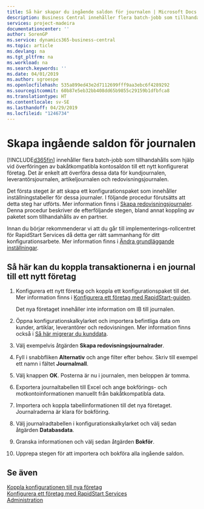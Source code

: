 ```yaml
---
title: Så här skapar du ingående saldon för journalen | Microsoft Docs
description: Business Central innehåller flera batch-jobb som tillhandahålls som hjälp vid överföringen av bakåtkompatibla kontosaldon till ett nykonfigurerat företag. Du kan enkelt överföra data med bokföring i journaler.
services: project-madeira
documentationcenter: ''
author: SorenGP
ms.service: dynamics365-business-central
ms.topic: article
ms.devlang: na
ms.tgt_pltfrm: na
ms.workload: na
ms.search.keywords: ''
ms.date: 04/01/2019
ms.author: sgroespe
ms.openlocfilehash: 535a899ed43e2d7112699fff9aa3ebc6f4289292
ms.sourcegitcommit: 60b87e5eb32bb408dd65b9855c29159b1dfbfca8
ms.translationtype: HT
ms.contentlocale: sv-SE
ms.lasthandoff: 04/29/2019
ms.locfileid: "1246734"
---
```

# <a name="create-journal-opening-balances"></a>Skapa ingående saldon för journalen
[!INCLUDE[d365fin](includes/d365fin_md.md)] innehåller flera batch-jobb som tillhandahålls som hjälp vid överföringen av bakåtkompatibla kontosaldon till ett nytt konfigurerat företag. Det är enkelt att överföra dessa data för kundjournalen, leverantörsjournalen, artikeljournalen och redovisningsjournalen.

Det första steget är att skapa ett konfigurationspaket som innehåller inställningstabeller för dessa journaler. I följande procedur förutsätts att detta steg har utförts. Mer information finns i [Skapa redovisningsjournaler](admin-set-up-company-configuration.md). Denna procedur beskriver de efterföljande stegen, bland annat koppling av paketet som tillhandahålls av en partner.  

Innan du börjar rekommenderar vi att du går till implementerings-rollcentret för RapidStart Services då detta ger rätt sammanhang för ditt konfigurationsarbete. Mer information finns i [Ändra grundläggande inställningar](ui-change-basic-settings.md).

## <a name="to-apply-the-entries-in-a-journal-to-a-new-company"></a>Så här kan du koppla transaktionerna i en journal till ett nytt företag  
1. Konfigurera ett nytt företag och koppla ett konfigurationspaket till det. Mer information finns i [Konfigurera ett företag med RapidStart-guiden](admin-how-to-configure-a-company-with-the-rapidstart-wizard.md).  

    Det nya företaget innehåller inte information om IB till journalen.  

2. Öppna konfigurationskalkylarket och importera befintliga data om kunder, artiklar, leverantörer och redovisningen. Mer information finns också i  [Så här migrerar du kunddata](admin-migrate-customer-data.md).  
3. Välj exempelvis åtgärden **Skapa redovisningsjournalrader**.  
4. Fyll i snabbfliken **Alternativ** och ange filter efter behov. Skriv till exempel ett namn i fältet **Journalmall**.  
5. Välj knappen **OK**. Posterna är nu i journalen, men beloppen är tomma.  
6. Exportera journaltabellen till Excel och ange bokförings- och motkontoinformationen manuellt från bakåtkompatibla data.
7. Importera och koppla tabellinformationen till det nya företaget. Journalraderna är klara för bokföring.  
8. Välj journalradtabellen i konfigurationskalkylarket och välj sedan åtgärden **Databasdata**.  
9. Granska informationen och välj sedan åtgärden **Bokför**.  
10. Upprepa stegen för att importera och bokföra alla ingående saldon.  

## <a name="see-also"></a>Se även  
[Koppla konfigurationen till nya företag](admin-apply-configuration-to-new-companies.md)  
[Konfigurera ett företag med RapidStart Services](admin-set-up-a-company-with-rapidstart.md)  
[Administration](admin-setup-and-administration.md)
